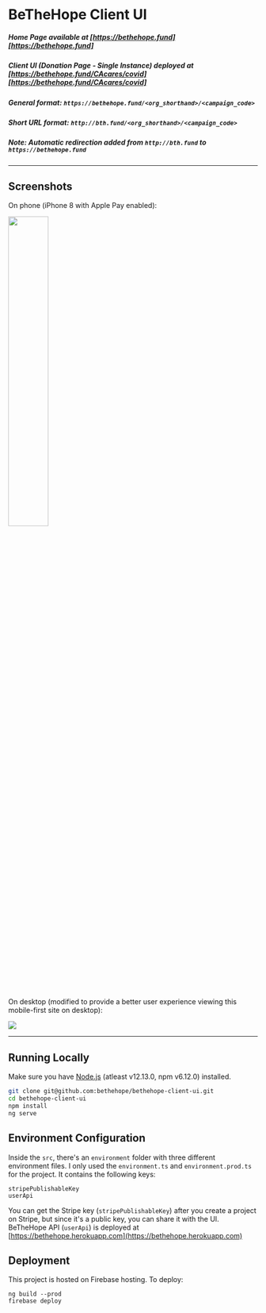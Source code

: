 # BeTheHope Client UI

##### Home Page available at [https://bethehope.fund][https://bethehope.fund]
##### Client UI (Donation Page - Single Instance) deployed at [https://bethehope.fund/CAcares/covid][https://bethehope.fund/CAcares/covid] 
##### General format: `https://bethehope.fund/<org_shorthand>/<campaign_code>`
##### Short URL format: `http://bth.fund/<org_shorthand>/<campaign_code>`

##### Note: Automatic redirection added from `http://bth.fund` to `https://bethehope.fund`

---
## Screenshots
On phone (iPhone 8 with Apple Pay enabled):

<img src="https://i.imgur.com/LdAeA1u.png" width="40%"/>

On desktop (modified to provide a better user experience viewing this mobile-first site on desktop):

<img src="https://i.imgur.com/0XYs5iX.png"/>

---

## Running Locally

Make sure you have [Node.js](http://nodejs.org/) (atleast v12.13.0, npm v6.12.0) installed.

```sh
git clone git@github.com:bethehope/bethehope-client-ui.git
cd bethehope-client-ui
npm install
ng serve
```

## Environment Configuration
Inside the `src`, there's an `environment` folder with three different environment files. I only used the `environment.ts` and `environment.prod.ts` for the project. It contains the following keys:
```
stripePublishableKey
userApi
```
You can get the Stripe key (`stripePublishableKey`) after you create a project on Stripe, but since it's a public key, you can share it with the UI.
BeTheHope API (`userApi`) is deployed at [https://bethehope.herokuapp.com](https://bethehope.herokuapp.com)

## Deployment
This project is hosted on Firebase hosting. To deploy:
```
ng build --prod
firebase deploy
```

[https://bethehope.fund/CAcares/covid]: https://bethehope.fund/CAcares/covid "https://bethehope.fund/CAcares/covid"
[https://bethehope.fund]: https://bethehope.fund "https://bethehope.fund"
[https://bethehope.fund]: https://bethehope.fund "https://bethehope.fund"
